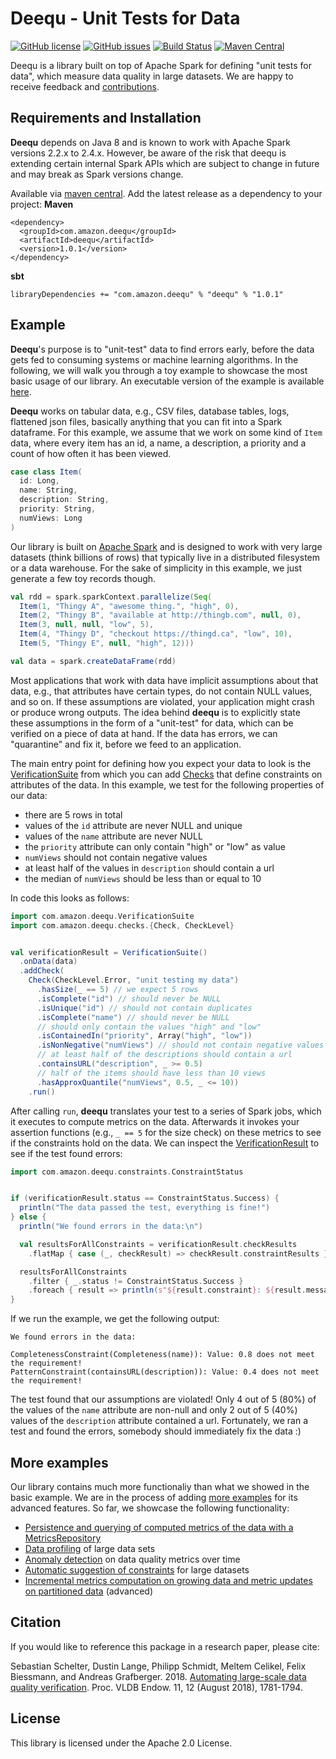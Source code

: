 # Deequ - Unit Tests for Data
[![GitHub license](https://img.shields.io/github/license/awslabs/deequ.svg)](https://github.com/awslabs/deequ/blob/master/LICENSE)
[![GitHub issues](https://img.shields.io/github/issues/awslabs/deequ.svg)](https://github.com/awslabs/deequ/issues)
[![Build Status](https://travis-ci.org/awslabs/deequ.svg?branch=master)](https://travis-ci.org/awslabs/deequ)
[![Maven Central](https://maven-badges.herokuapp.com/maven-central/com.amazon.deequ/deequ/badge.svg)](https://maven-badges.herokuapp.com/maven-central/com.amazon.deequ/deequ)

Deequ is a library built on top of Apache Spark for defining "unit tests for data", which measure data quality in large datasets. We are happy to receive feedback and [contributions](CONTRIBUTING.md).

## Requirements and Installation

__Deequ__ depends on Java 8 and is known to work with Apache Spark versions 2.2.x to 2.4.x. However, be aware of the risk 
that deequ is extending certain internal Spark APIs which are subject to change in future and may break as Spark versions
change.

Available via [maven central](http://mvnrepository.com/artifact/com.amazon.deequ/deequ). 
Add the latest release as a dependency to your project:
__Maven__
```
<dependency>
  <groupId>com.amazon.deequ</groupId>
  <artifactId>deequ</artifactId>
  <version>1.0.1</version>
</dependency>
```

__sbt__
```
libraryDependencies += "com.amazon.deequ" % "deequ" % "1.0.1"
```

## Example

__Deequ__'s purpose is to "unit-test" data to find errors early, before the data gets fed to consuming systems or machine learning algorithms. In the following, we will walk you through a toy example to showcase the most basic usage of our library. An executable version of the example is available [here](/src/main/scala/com/amazon/deequ/examples/BasicExample.scala).

__Deequ__ works on tabular data, e.g., CSV files, database tables, logs, flattened json files, basically anything that you can fit into a Spark dataframe. For this example, we assume that we work on some kind of `Item` data, where every item has an id, a name, a description, a priority and a count of how often it has been viewed.

```scala
case class Item(
  id: Long,
  name: String,
  description: String,
  priority: String,
  numViews: Long
)
```

Our library is built on [Apache Spark](https://spark.apache.org/) and is designed to work with very large datasets (think billions of rows) that typically live in a distributed filesystem or a data warehouse. For the sake of simplicity in this example, we just generate a few toy records though.

```scala
val rdd = spark.sparkContext.parallelize(Seq(
  Item(1, "Thingy A", "awesome thing.", "high", 0),
  Item(2, "Thingy B", "available at http://thingb.com", null, 0),
  Item(3, null, null, "low", 5),
  Item(4, "Thingy D", "checkout https://thingd.ca", "low", 10),
  Item(5, "Thingy E", null, "high", 12)))

val data = spark.createDataFrame(rdd)
```

Most applications that work with data have implicit assumptions about that data, e.g., that attributes have certain types, do not contain NULL values, and so on. If these assumptions are violated, your application might crash or produce wrong outputs. The idea behind __deequ__ is to explicitly state these assumptions in the form of a "unit-test" for data, which can be verified on a piece of data at hand. If the data has errors, we can "quarantine" and fix it, before we feed to an application.

The main entry point for defining how you expect your data to look is the [VerificationSuite](src/main/scala/com/amazon/deequ/VerificationSuite.scala) from which you can add [Checks](src/main/scala/com/amazon/deequ/checks/Check.scala) that define constraints on attributes of the data. In this example, we test for the following properties of our data:

  * there are 5 rows in total
  * values of the `id` attribute are never NULL and unique
  * values of the `name` attribute are never NULL
  * the `priority` attribute can only contain "high" or "low" as value
  * `numViews` should not contain negative values
  * at least half of the values in `description` should contain a url
  * the median of `numViews` should be less than or equal to 10

In code this looks as follows:

```scala
import com.amazon.deequ.VerificationSuite
import com.amazon.deequ.checks.{Check, CheckLevel}


val verificationResult = VerificationSuite()
  .onData(data)
  .addCheck(
    Check(CheckLevel.Error, "unit testing my data")
      .hasSize(_ == 5) // we expect 5 rows
      .isComplete("id") // should never be NULL
      .isUnique("id") // should not contain duplicates
      .isComplete("name") // should never be NULL
      // should only contain the values "high" and "low"
      .isContainedIn("priority", Array("high", "low"))
      .isNonNegative("numViews") // should not contain negative values
      // at least half of the descriptions should contain a url
      .containsURL("description", _ >= 0.5)
      // half of the items should have less than 10 views
      .hasApproxQuantile("numViews", 0.5, _ <= 10))
    .run()
```

After calling `run`, __deequ__ translates your test to a series of Spark jobs, which it executes to compute metrics on the data. Afterwards it invokes your assertion functions (e.g., `_ == 5` for the size check) on these metrics to see if the constraints hold on the data. We can inspect the [VerificationResult](src/main/scala/com/amazon/deequ/VerificationResult.scala) to see if the test found errors:

```scala
import com.amazon.deequ.constraints.ConstraintStatus


if (verificationResult.status == ConstraintStatus.Success) {
  println("The data passed the test, everything is fine!")
} else {
  println("We found errors in the data:\n")

  val resultsForAllConstraints = verificationResult.checkResults
    .flatMap { case (_, checkResult) => checkResult.constraintResults }

  resultsForAllConstraints
    .filter { _.status != ConstraintStatus.Success }
    .foreach { result => println(s"${result.constraint}: ${result.message.get}") }
}
```

If we run the example, we get the following output:
```
We found errors in the data:

CompletenessConstraint(Completeness(name)): Value: 0.8 does not meet the requirement!
PatternConstraint(containsURL(description)): Value: 0.4 does not meet the requirement!
```
The test found that our assumptions are violated! Only 4 out of 5 (80%) of the values of the `name` attribute are non-null and only 2 out of 5 (40%) values of the `description` attribute contained a url. Fortunately, we ran a test and found the errors, somebody should immediately fix the data :)

## More examples

Our library contains much more functionaliy than what we showed in the basic example. We are in the process of adding [more examples](src/main/scala/com/amazon/deequ/examples/) for its advanced features. So far, we showcase the following functionality:

 * [Persistence and querying of computed metrics of the data with a MetricsRepository](https://github.com/awslabs/deequ/blob/master/src/main/scala/com/amazon/deequ/examples/metrics_repository_example.md)
 * [Data profiling](https://github.com/awslabs/deequ/blob/master/src/main/scala/com/amazon/deequ/examples/data_profiling_example.md) of large data sets
 * [Anomaly detection](https://github.com/awslabs/deequ/blob/master/src/main/scala/com/amazon/deequ/examples/anomaly_detection_example.md) on data quality metrics over time
 * [Automatic suggestion of constraints](https://github.com/awslabs/deequ/blob/master/src/main/scala/com/amazon/deequ/examples/constraint_suggestion_example.md) for large datasets
 * [Incremental metrics computation on growing data and metric updates on partitioned data](https://github.com/awslabs/deequ/blob/master/src/main/scala/com/amazon/deequ/examples/algebraic_states_example.md) (advanced)


## Citation

If you would like to reference this package in a research paper, please cite:

Sebastian Schelter, Dustin Lange, Philipp Schmidt, Meltem Celikel, Felix Biessmann, and Andreas Grafberger. 2018. [Automating large-scale data quality verification](http://www.vldb.org/pvldb/vol11/p1781-schelter.pdf). Proc. VLDB Endow. 11, 12 (August 2018), 1781-1794.

## License

This library is licensed under the Apache 2.0 License.
